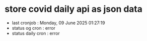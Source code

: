 # store covid daily api as json data

- last cronjob : Monday, 09 June 2025 01:27:19
- status og cron : error
- status daily cron : error
      
      
